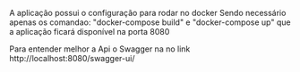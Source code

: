 
A aplicação possui o configuração para rodar no docker
Sendo necessário apenas os comandao: 
"docker-compose build" e "docker-compose up" que a aplicação ficará disponível na porta 8080

Para entender melhor a Api o Swagger na no link http://localhost:8080/swagger-ui/
